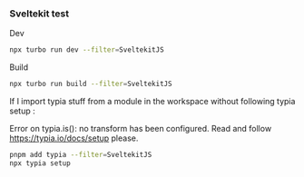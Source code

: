 ### Sveltekit test
Dev
```sh
npx turbo run dev --filter=SveltekitJS
```
Build
```sh
npx turbo run build --filter=SveltekitJS
```

If I import typia stuff from a module in the workspace without following typia setup : 

Error on typia.is(): no transform has been configured. Read and follow https://typia.io/docs/setup please.
```sh
pnpm add typia --filter=SveltekitJS
npx typia setup
```
